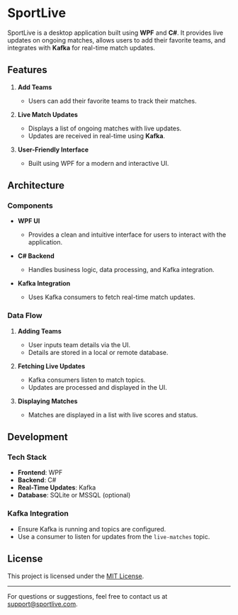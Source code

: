 # SportLive

SportLive is a desktop application built using **WPF** and **C#**. It provides live updates on ongoing matches, allows users to add their favorite teams, and integrates with **Kafka** for real-time match updates.

## Features

1. **Add Teams**
   - Users can add their favorite teams to track their matches.

2. **Live Match Updates**
   - Displays a list of ongoing matches with live updates.
   - Updates are received in real-time using **Kafka**.

3. **User-Friendly Interface**
   - Built using WPF for a modern and interactive UI.

## Architecture

### Components

- **WPF UI**
  - Provides a clean and intuitive interface for users to interact with the application.

- **C# Backend**
  - Handles business logic, data processing, and Kafka integration.

- **Kafka Integration**
  - Uses Kafka consumers to fetch real-time match updates.

### Data Flow

1. **Adding Teams**
   - User inputs team details via the UI.
   - Details are stored in a local or remote database.

2. **Fetching Live Updates**
   - Kafka consumers listen to match topics.
   - Updates are processed and displayed in the UI.

3. **Displaying Matches**
   - Matches are displayed in a list with live scores and status.

## Development

### Tech Stack

- **Frontend**: WPF
- **Backend**: C#
- **Real-Time Updates**: Kafka
- **Database**: SQLite or MSSQL (optional)

### Kafka Integration

- Ensure Kafka is running and topics are configured.
- Use a consumer to listen for updates from the `live-matches` topic.

## License

This project is licensed under the [MIT License](LICENSE).

---

For questions or suggestions, feel free to contact us at support@sportlive.com.
